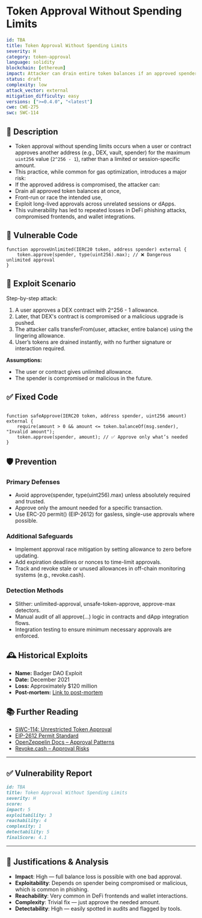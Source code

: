 # Token Approval Without Spending Limits 

```YAML
id: TBA
title: Token Approval Without Spending Limits 
severity: H
category: token-approval
language: solidity
blockchain: [ethereum]
impact: Attacker can drain entire token balances if an approved spender is compromised
status: draft
complexity: low
attack_vector: external
mitigation_difficulty: easy
versions: [">=0.4.0", "<latest"]
cwe: CWE-275
swc: SWC-114
```

## 📝 Description

- Token approval without spending limits occurs when a user or contract approves another address (e.g., DEX, vault, spender) for the maximum `uint256` value (`2^256 - 1`), rather than a limited or session-specific amount. 
- This practice, while common for gas optimization, introduces a major risk:
- If the approved address is compromised, the attacker can:
- Drain all approved token balances at once,
- Front-run or race the intended use,
- Exploit long-lived approvals across unrelated sessions or dApps.
- This vulnerability has led to repeated losses in DeFi phishing attacks, compromised frontends, and wallet integrations.

## 🚨 Vulnerable Code

```solidity
function approveUnlimited(IERC20 token, address spender) external {
    token.approve(spender, type(uint256).max); // ❌ Dangerous unlimited approval
}
```

## 🧪 Exploit Scenario

Step-by-step attack:

1. A user approves a DEX contract with 2^256 - 1 allowance.
2. Later, that DEX's contract is compromised or a malicious upgrade is pushed.
3. The attacker calls transferFrom(user, attacker, entire balance) using the lingering allowance.
4. User’s tokens are drained instantly, with no further signature or interaction required.

**Assumptions:**

- The user or contract gives unlimited allowance.
- The spender is compromised or malicious in the future.

## ✅ Fixed Code

```solidity

function safeApprove(IERC20 token, address spender, uint256 amount) external {
    require(amount > 0 && amount <= token.balanceOf(msg.sender), "Invalid amount");
    token.approve(spender, amount); // ✅ Approve only what’s needed
}
```

## 🛡️ Prevention

### Primary Defenses

- Avoid approve(spender, type(uint256).max) unless absolutely required and trusted.
- Approve only the amount needed for a specific transaction.
- Use ERC-20 permit() (EIP-2612) for gasless, single-use approvals where possible.

### Additional Safeguards

- Implement approval race mitigation by setting allowance to zero before updating.
- Add expiration deadlines or nonces to time-limit approvals.
- Track and revoke stale or unused allowances in off-chain monitoring systems (e.g., revoke.cash).

### Detection Methods

- Slither: unlimited-approval, unsafe-token-approve, approve-max detectors.
- Manual audit of all approve(...) logic in contracts and dApp integration flows.
- Integration testing to ensure minimum necessary approvals are enforced.

## 🕰️ Historical Exploits

- **Name:** Badger DAO Exploit 
- **Date:** December 2021 
- **Loss:** Approximately $120 million 
- **Post-mortem:** [Link to post-mortem](https://blog.fordefi.com/protect-against-token-approval-risks) 

## 📚 Further Reading

- [SWC-114: Unrestricted Token Approval](https://swcregistry.io/docs/SWC-114) 
- [EIP-2612 Permit Standard](https://eips.ethereum.org/EIPS/eip-2612) 
- [OpenZeppelin Docs – Approval Patterns](https://docs.openzeppelin.com/contracts/4.x/api/token/erc20) 
- [Revoke.cash – Approval Risks](https://revoke.cash/learn) 

---

## ✅ Vulnerability Report 

```markdown
id: TBA
title: Token Approval Without Spending Limits 
severity: H
score:
impact: 5         
exploitability: 3 
reachability: 4   
complexity: 1     
detectability: 5  
finalScore: 4.1
```

---

## 📄 Justifications & Analysis

- **Impact**: High — full balance loss is possible with one bad approval.
- **Exploitability**: Depends on spender being compromised or malicious, which is common in phishing.
- **Reachability**: Very common in DeFi frontends and wallet interactions.
- **Complexity**: Trivial fix — just approve the needed amount.
- **Detectability**: High — easily spotted in audits and flagged by tools.